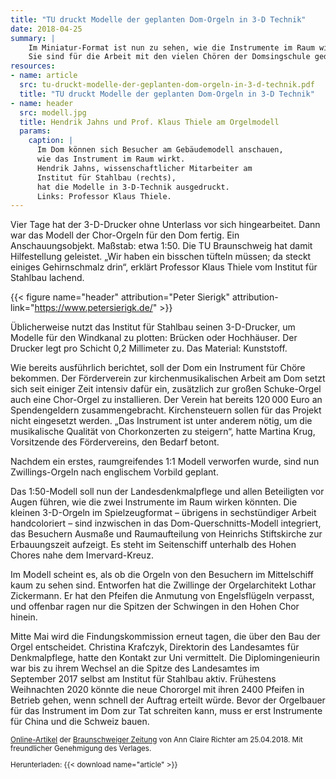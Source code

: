```yaml
---
title: "TU druckt Modelle der geplanten Dom-Orgeln in 3-D Technik"
date: 2018-04-25
summary: |
    Im Miniatur-Format ist nun zu sehen, wie die Instrumente im Raum wirken.
    Sie sind für die Arbeit mit den vielen Chören der Domsingschule gedacht.
resources:
- name: article
  src: tu-druckt-modelle-der-geplanten-dom-orgeln-in-3-d-technik.pdf
  title: "TU druckt Modelle der geplanten Dom-Orgeln in 3-D Technik"
- name: header
  src: modell.jpg
  title: Hendrik Jahns und Prof. Klaus Thiele am Orgelmodell
  params:
    caption: |
      Im Dom können sich Besucher am Gebäudemodell anschauen, 
      wie das Instrument im Raum wirkt. 
      Hendrik Jahns, wissenschaftlicher Mitarbeiter am 
      Institut für Stahlbau (rechts), 
      hat die Modelle in 3-D-Technik ausgedruckt. 
      Links: Professor Klaus Thiele.
---
```


Vier Tage hat der 3-D-Drucker ohne Unterlass vor sich hingearbeitet. Dann
war das Modell der Chor-Orgeln für den Dom fertig. Ein Anschauungsobjekt.
Maßstab: etwa&nbsp;1:50. Die TU&nbsp;Braunschweig hat damit Hilfestellung geleistet.
„Wir haben ein bisschen tüfteln müssen; da steckt einiges Gehirnschmalz
drin“, erklärt Professor Klaus Thiele vom Institut für Stahlbau lachend.

{{< figure name="header" attribution="Peter Sierigk" attribution-link="https://www.petersierigk.de/" >}}

Üblicherweise nutzt das Institut für Stahlbau seinen 3-D-Drucker, um
Modelle für den Windkanal zu plotten: Brücken oder Hochhäuser. Der
Drucker legt pro Schicht 0,2&nbsp;Millimeter zu. Das Material: Kunststoff.

Wie bereits ausführlich berichtet, soll der Dom ein Instrument für Chöre
bekommen. Der Förderverein zur kirchenmusikalischen Arbeit am Dom setzt
sich seit einiger Zeit intensiv dafür ein, zusätzlich zur großen Schuke-Orgel
auch eine Chor-Orgel zu installieren. Der Verein hat bereits 120 000&nbsp;Euro an
Spendengeldern zusammengebracht. Kirchensteuern sollen für das Projekt
nicht eingesetzt werden. „Das Instrument ist unter anderem nötig, um die
musikalische Qualität von Chorkonzerten zu steigern“, hatte Martina Krug,
Vorsitzende des Fördervereins, den Bedarf betont.

Nachdem ein erstes, raumgreifendes 1:1&nbsp;Modell verworfen wurde, sind nun
Zwillings-Orgeln nach englischem Vorbild geplant.

Das 1:50-Modell soll nun der Landesdenkmalpflege und allen Beteiligten vor
Augen führen, wie die zwei Instrumente im Raum wirken könnten. Die
kleinen 3-D-Orgeln im Spielzeugformat&nbsp;– übrigens in sechstündiger Arbeit
handcoloriert&nbsp;– sind inzwischen in das Dom-Querschnitts-Modell integriert,
das Besuchern Ausmaße und Raumaufteilung von Heinrichs Stiftskirche zur
Erbauungszeit aufzeigt. Es steht im Seitenschiff unterhalb des Hohen Chores
nahe dem Imervard-Kreuz.

Im Modell scheint es, als ob die Orgeln von den Besuchern im Mittelschiff
kaum zu sehen sind. Entworfen hat die Zwillinge der Orgelarchitekt Lothar
Zickermann. Er hat den Pfeifen die Anmutung von Engelsflügeln verpasst,
und offenbar ragen nur die Spitzen der Schwingen in den Hohen Chor hinein.

Mitte Mai wird die Findungskommission erneut tagen, die über den Bau der
Orgel entscheidet. Christina Krafczyk, Direktorin des Landesamtes für
Denkmalpflege, hatte den Kontakt zur Uni vermittelt. Die Diplomingenieurin
war bis zu ihrem Wechsel an die Spitze des Landesamtes im September&nbsp;2017
selbst am Institut für Stahlbau aktiv. Frühestens Weihnachten&nbsp;2020 könnte
die neue Chororgel mit ihren 2400&nbsp;Pfeifen in Betrieb gehen, wenn schnell der
Auftrag erteilt würde. Bevor der Orgelbauer für das Instrument im Dom zur
Tat schreiten kann, muss er erst Instrumente für China und die Schweiz
bauen.

<small>

[Online-Artikel](https://braunschweiger-zeitung.de/article214117029/) der [Braunschweiger Zeitung](https://braunschweiger-zeitung.de) von Ann Claire Richter am 25.04.2018.
Mit freundlicher Genehmigung des Verlages.

Herunterladen: {{< download name="article" >}}

</small>
